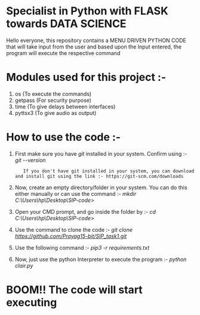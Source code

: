 # Specialist in Python with FLASK towards DATA SCIENCE

Hello everyone, this repository contains a MENU DRIVEN PYTHON CODE that will take input from the user and based upon the Input entered, the program will execute the respective command

# Modules used for this project :-
1. os (To execute the commands)
2. getpass (For security purpose)
3. time (To give delays between interfaces)
4. pyttsx3 (To give audio as output)

# How to use the code :-
1. First make sure you have *git* installed in your system. Confirm using :-
 *git --version*
 
          If you don't have git installed in your system, you can download and install git using the link :- https://git-scm.com/downloads
 
2. Now, create an empty directory/folder in your system. You can do this either manually or can use the command :-
 *mkdir C:\Users\hp\Desktop\SIP-code>*
 
3. Open your CMD prompt, and go inside the folder by :- 
  *cd C:\Users\hp\Desktop\SIP-code>*
  
4. Use the command to clone the code :-
*git clone https://github.com/Prayag15-bit/SIP_task1.git*

5. Use the following command :-
*pip3 -r requirements.txt*
 
6. Now, just use the python Interpreter to execute the program :-
 *python clair.py*
 
# BOOM!! The code will start executing
